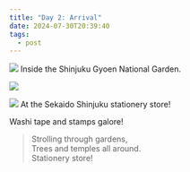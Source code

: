 ```yaml
---
title: "Day 2: Arrival"
date: 2024-07-30T20:39:40
tags:
  - post
---
```

![](/japan/media/1000018720.jpg) Inside the Shinjuku Gyoen National Garden.

![](/japan/media/1000018728.jpg)

![](/japan/media/1000018730.jpg) At the Sekaido Shinjuku stationery store!

Washi tape and stamps galore!

> Strolling through gardens,  
> Trees and temples all around.  
> Stationery store!




